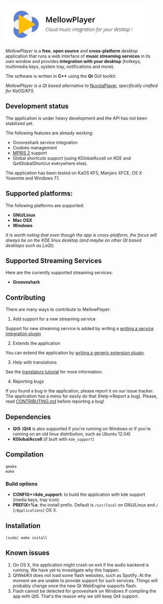 ![MellowPlayer banner](/banner.png)

*MellowPlayer* is a **free**, **open source** and **cross-platform** desktop application
that runs a web interface of **music streaming services** in its own window and
provides **integration with your desktop** (hotkeys, multimedia keys, system tray,
notifications and more).

The software is written in **C++** using the **Qt** GUI toolkit.

*MellowPlayer is a Qt based alternative to* [NuvolaPlayer](https://tiliado.eu/nuvolaplayer/), 
*specifically crafted for KaOS/KF5.*

## Development status

The application is under heavy development and the API has not been stabilized yet.

The following features are already working:

- Grooveshark service integration
- Cookies management
- [MPRIS 2](http://specifications.freedesktop.org/mpris-spec/latest/) support
- Global shortcuts support (using KGlobalAccell on KDE and QxtGlobalShortcut everywhere else).

The application has been tested on KaOS KF5, Manjaro XFCE, OS X Yosemite and Windows 7.1.

## Supported platforms:

The following platforms are supported:

- **GNU/Linux**
- **Mac OSX**
- **Windows**

*It is worth noting that even though the app is cross-platform, the focus will always be 
on the KDE linux desktop (and maybe on other Qt based desktops such as LxQt).*

## Supported Streaming Services

Here are the currently supported streaming services:

  - **Grooveshark**

## Contributing

There are many ways to contribute to MellowPlayer:

1) Add support for a new streaming service

Support for new streaming service is added by writing a [writing a service integration plugin]()

2) Extends the application

You can extend the application by [writing a generic extension plugin]().

3) Help with translations

See the [translators tutorial]() for more information.

4) Reporting bugs

If you found a bug in the application, please report it on our issue tracker. The application 
has a menu for easily do that (Help->Report a bug). Please, read [CONTRIBUTING.md]() before
reporting a bug!


## Dependencies

- **Qt5** (**Qt4** is also supported if you're running on Windows or if you're running on an old linux distribution, such as Ubuntu 12.04)
- **KGlobalAccell** (if built with ``kde_support``)


## Compilation

```
qmake
make 
```

### Build options

- **CONFIG+=kde_support**: to build the application with kde support (media keys, tray icon).
- **PREFIX=%s**: the install prefix. Default is ``/usr/local`` on GNU/Linux and ``/`` (``/Applications``) OS X.


## Installation

``` (sudo) make install ```

## Known issues

1) On OS X, the application might crash on exit if the audio backend is running. We have yet to investigate why this happen.
2) QtWebKit does not load some flash websites, such as Spotify. At the moment we are unable to provide
   support for such services. Things will probably change once the new Qt WebEngine supports flash.
3) Flash cannot be detected for grooveshark on Windows if compiling the app with Qt5. That's the reason
   why we still keep Qt4 support.
